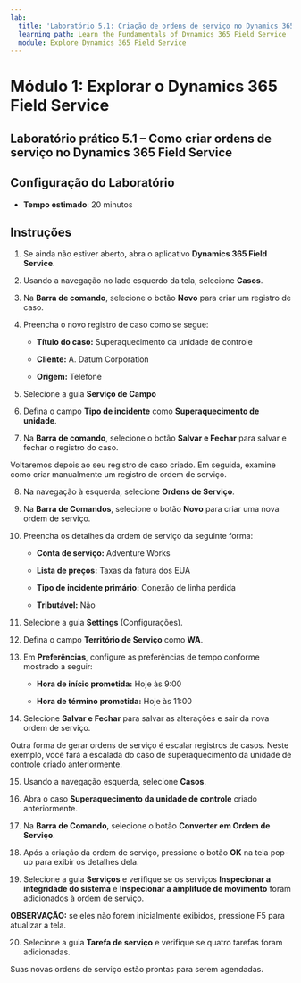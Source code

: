```yaml
---
lab:
  title: 'Laboratório 5.1: Criação de ordens de serviço no Dynamics 365 Field Service'
  learning path: Learn the Fundamentals of Dynamics 365 Field Service
  module: Explore Dynamics 365 Field Service
---
```


Módulo 1: Explorar o Dynamics 365 Field Service
========================

## Laboratório prático 5.1 – Como criar ordens de serviço no Dynamics 365 Field Service

## Configuração do Laboratório

  - **Tempo estimado**: 20 minutos

## Instruções

1. Se ainda não estiver aberto, abra o aplicativo **Dynamics 365 Field Service**.  

2. Usando a navegação no lado esquerdo da tela, selecione **Casos**.  

3. Na **Barra de comando**, selecione o botão **Novo** para criar um registro de caso. 

4. Preencha o novo registro de caso como se segue: 

    - **Título do caso:** Superaquecimento da unidade de controle 

    - **Cliente:** A. Datum Corporation 

    - **Origem:** Telefone 

5. Selecione a guia **Serviço de Campo** 

6. Defina o campo **Tipo de incidente** como **Superaquecimento de unidade**. 

7. Na **Barra de comando**, selecione o botão **Salvar e Fechar** para salvar e fechar o registro do caso.  

 

Voltaremos depois ao seu registro de caso criado. Em seguida, examine como criar manualmente um registro de ordem de serviço.  

 

8. Na navegação à esquerda, selecione **Ordens de Serviço**. 

9. Na **Barra de Comandos**, selecione o botão **Novo** para criar uma nova ordem de serviço. 

10. Preencha os detalhes da ordem de serviço da seguinte forma: 

    - **Conta de serviço:** Adventure Works 

    - **Lista de preços:** Taxas da fatura dos EUA 

    - **Tipo de incidente primário:** Conexão de linha perdida 

    - **Tributável:** Não 

11. Selecione a guia **Settings** (Configurações). 

12. Defina o campo **Território de Serviço** como **WA**. 

13. Em **Preferências**, configure as preferências de tempo conforme mostrado a seguir: 

    - **Hora de início prometida:** Hoje às 9:00 

    - **Hora de término prometida:** Hoje às 11:00 

14. Selecione **Salvar e Fechar** para salvar as alterações e sair da nova ordem de serviço. 

 

Outra forma de gerar ordens de serviço é escalar registros de casos. Neste exemplo, você fará a escalada do caso de superaquecimento da unidade de controle criado anteriormente.  

 

15. Usando a navegação esquerda, selecione **Casos**.  

16. Abra o caso **Superaquecimento da unidade de controle** criado anteriormente.  

17. Na **Barra de Comando**, selecione o botão **Converter em Ordem de Serviço**.  

18. Após a criação da ordem de serviço, pressione o botão **OK** na tela pop-up para exibir os detalhes dela.  

19. Selecione a guia **Serviços** e verifique se os serviços **Inspecionar a integridade do sistema** e **Inspecionar a amplitude de movimento** foram adicionados à ordem de serviço. 

**OBSERVAÇÃO:** se eles não forem inicialmente exibidos, pressione F5 para atualizar a tela.  

20. Selecione a guia **Tarefa de serviço** e verifique se quatro tarefas foram adicionadas. 

Suas novas ordens de serviço estão prontas para serem agendadas. 
